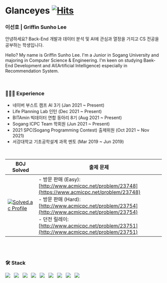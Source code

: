 # Glanceyes [![Hits](https://hits.seeyoufarm.com/api/count/incr/badge.svg?url=https%3A%2F%2Fgithub.com%2Fglanceyes&count_bg=%2371CDC5&title_bg=%234B5254&icon=buzzfeed.svg&icon_color=%23F5F5F5&title=Hits&edge_flat=false)](https://hits.seeyoufarm.com)
### 이선호 | Griffin Sunho Lee

안녕하세요? Back-End 개발과 데이터 분석 및 AI에 관심과 열정을 가지고 CS 전공을 공부하는 학생입니다.

Hello? My name is Griffin Sunho Lee. I'm a Junior in Sogang University and majoring in Computer Science & Engineering. I'm keen on studying Baek-End Development and AI(Artificial Intelligence) especially in Recommendation System.

<br>

### **👩🏻‍💻** Experience

- 네이버 부스트 캠프 AI 3기 (Jan 2021 ~ Present)
- Life Planning Lab 인턴 (Dec 2021 ~ Present)
- BITAmin 빅데이터 연합 동아리 8기 (Aug 2021 ~ Present)
- Sogang ICPC Team 학회원 (Jun 2021 ~ Present)
- 2021 SPC(Sogang Programming Contest) 출제위원 (Oct 2021 ~ Nov 2021) 
- 서강대학교 기초공학설계 과목 멘토 (Mar 2019 ~ Jun 2019)

<br>

| BOJ Solved | 출제 문제 |
| --- | --- |
|[![Solved.ac Profile](http://mazassumnida.wtf/api/v2/generate_badge?boj=glanceyes)](https://solved.ac/profile/glanceyes)| - 방문 판매 (Easy): [http://www.acmicpc.net/problem/23748](https://www.acmicpc.net/problem/23748)<br> - 방문 판매 (Hard): [http://www.acmicpc.net/problem/23754](http://www.acmicpc.net/problem/23754)<br> - 던전 릴레이: [http://www.acmicpc.net/problem/23751](http://www.acmicpc.net/problem/23751)|
  
<br>




<br>

### 🛠 Stack

<img src="http://img.shields.io/badge/C++-00599C?style=flat-square&logo=C%2B%2B&logoColor=white"> &nbsp;
<img src="http://img.shields.io/badge/Python-3766AB?style=flat-square&logo=Python&logoColor=white"> &nbsp;
<img src="https://img.shields.io/badge/PHP-777BB4?style=flat-square&logo=PHP&logoColor=white"/> &nbsp;
<img src="https://img.shields.io/badge/-TypeScript-%233178C6?style=flat-square&logoColor=white&logo=TypeScript"> &nbsp;
<img src="https://img.shields.io/badge/-JavaScript-%23F7DF1E?style=flat-square&logoColor=white&logo=JavaScript"> &nbsp;
<img src="https://img.shields.io/badge/Node.js-339933?style=flat-square&logo=Node.js&logoColor=white"/></a> &nbsp;
<img src="https://img.shields.io/badge/Express-20c997?style=flat-square&logo=Express&logoColor=white"/> &nbsp;
<img src="https://img.shields.io/badge/MySQL-4479A1?style=flat-square&logo=MySQL&logoColor=white"/></a> &nbsp;
<img src="https://img.shields.io/badge/Amazon AWS-232F3E?style=flat-square&logo=Amazon%20AWS&logoColor=white"/></a>

